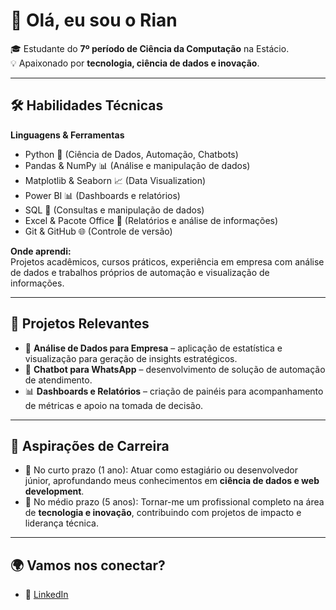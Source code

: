 # 👋 Olá, eu sou o Rian

🎓 Estudante do **7º período de Ciência da Computação** na Estácio.  
💡 Apaixonado por **tecnologia, ciência de dados e inovação**.  

---

## 🛠️ Habilidades Técnicas

**Linguagens & Ferramentas**  
- Python 🐍 (Ciência de Dados, Automação, Chatbots)  
- Pandas & NumPy 📊 (Análise e manipulação de dados)  
- Matplotlib & Seaborn 📈 (Data Visualization)  
- Power BI 📊 (Dashboards e relatórios)  
- SQL 💾 (Consultas e manipulação de dados)  
- Excel & Pacote Office 📑 (Relatórios e análise de informações)  
- Git & GitHub 🌐 (Controle de versão)  

**Onde aprendi:**  
Projetos acadêmicos, cursos práticos, experiência em empresa com análise de dados e trabalhos próprios de automação e visualização de informações.

---

## 📌 Projetos Relevantes

- 🔎 **Análise de Dados para Empresa** – aplicação de estatística e visualização para geração de insights estratégicos.  
- 🤖 **Chatbot para WhatsApp** – desenvolvimento de solução de automação de atendimento.  
- 📊 **Dashboards e Relatórios** – criação de painéis para acompanhamento de métricas e apoio na tomada de decisão.  

---

## 🎯 Aspirações de Carreira

- 📌 No curto prazo (1 ano): Atuar como estagiário ou desenvolvedor júnior, aprofundando meus conhecimentos em **ciência de dados e web development**.  
- 🚀 No médio prazo (5 anos): Tornar-me um profissional completo na área de **tecnologia e inovação**, contribuindo com projetos de impacto e liderança técnica.  

---

## 🌍 Vamos nos conectar?
- 💼 [LinkedIn](https://www.linkedin.com/in/rian-de-almeida-ferreira-a70982273/)  
 
